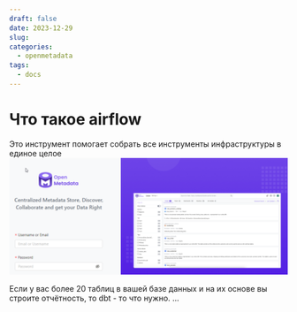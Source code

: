 ```yaml
---
draft: false
date: 2023-12-29
slug: 
categories:
  - openmetadata
tags:
  - docs
---
```

# Что такое airflow

Это инструмент помогает собрать все инструменты инфраструктуры в единое целое
![](_attachments/fec47aa0465f86a9195ca9e2b77ec280.png)

<!-- more -->

Если у вас более 20 таблиц в вашей базе данных и на их основе вы строите отчётность, то dbt - то что нужно.
...